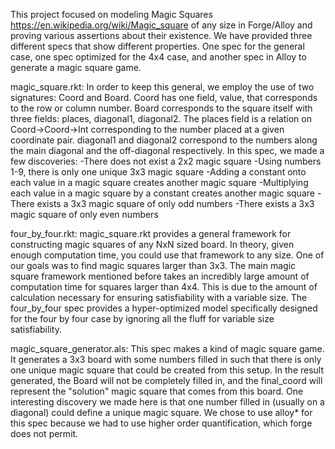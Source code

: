 This project focused on modeling Magic Squares https://en.wikipedia.org/wiki/Magic_square of any size in Forge/Alloy and proving various assertions about their existence. We have provided three different specs that show different properties. One spec for the general case, one spec optimized for the 4x4 case, and another spec in Alloy to generate a magic square game.

magic_square.rkt:
In order to keep this general, we employ the use of two signatures: Coord and Board. 
Coord has one field, value, that corresponds to the row or column number.
Board corresponds to the square itself with three fields: places, diagonal1, diagonal2. 
The places field is a relation on Coord->Coord->Int corresponding to the number placed at 
a given coordinate pair.
diagonal1 and diagonal2 correspond to the numbers along the main diagonal and the off-diagonal respectively.
In this spec, we made a few discoveries:
-There does not exist a 2x2 magic square
-Using numbers 1-9, there is only one unique 3x3 magic square
-Adding a constant onto each value in a magic square creates another magic square
-Multiplying each value in a magic square by a constant creates another magic square
-There exists a 3x3 magic square of only odd numbers
-There exists a 3x3 magic square of only even numbers

four_by_four.rkt:
magic_square.rkt provides a general framework for constructing magic squares of any NxN sized board.
In theory, given enough computation time, you could use that framework to any size. One of our goals
was to find magic squares larger than 3x3. The main magic square framework mentioned before takes
an incredibly large amount of computation time for squares larger than 4x4. This is due to
the amount of calculation necessary for ensuring satisfiability with a variable size. 
The four_by_four spec provides a hyper-optimized model specifically designed for the 
four by four case by ignoring all the fluff for variable size satisfiability.

magic_square_generator.als: 
This spec makes a kind of magic square game. It generates a 3x3 board with some numbers filled in such that there is only
one unique magic square that could be created from this setup. In the result generated, the Board will not be completely filled in, and the final_coord will represent the "solution" magic square that comes from this board. One interesting discovery we made here is that one number filled in (usually on a diagonal) could define a unique magic square. We chose to use alloy* for this spec because we had to use higher order quantification, which forge does not permit.



